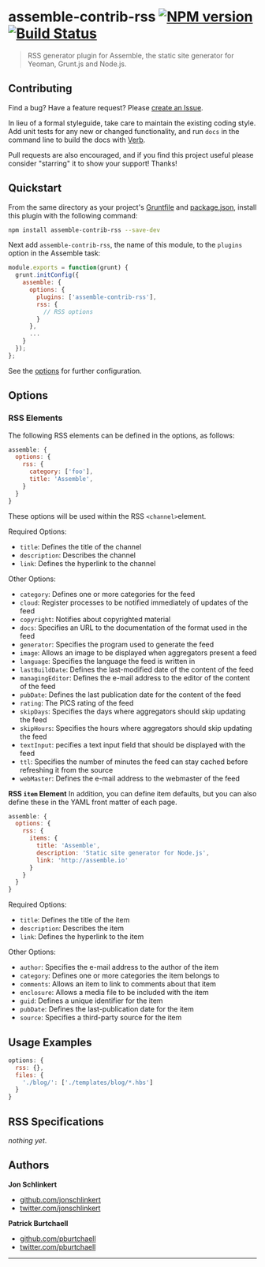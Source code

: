 # assemble-contrib-rss [![NPM version](https://badge.fury.io/js/assemble-contrib-rss.png)](http://badge.fury.io/js/assemble-contrib-rss)  [![Build Status](https://travis-ci.org/assemble/assemble-contrib-rss.png)](https://travis-ci.org/assemble/assemble-contrib-rss)

> RSS generator plugin for Assemble, the static site generator for Yeoman, Grunt.js and Node.js.

## Contributing
Find a bug? Have a feature request? Please [create an Issue](https://github.com/assemble/assemble-contrib-rss/issues).

In lieu of a formal styleguide, take care to maintain the existing coding style. Add unit tests for any new or changed functionality,
and run `docs` in the command line to build the docs with [Verb](https://github.com/assemble/verb).

Pull requests are also encouraged, and if you find this project useful please consider "starring" it to show your support! Thanks!

## Quickstart
From the same directory as your project's [Gruntfile][Getting Started] and [package.json][], install this plugin with the following command:
```bash
npm install assemble-contrib-rss --save-dev
```

Next add `assemble-contrib-rss`, the name of this module, to the `plugins` option in the Assemble task:
```js
module.exports = function(grunt) {
  grunt.initConfig({
    assemble: {
      options: {
        plugins: ['assemble-contrib-rss'],
        rss: {
          // RSS options
        }
      },
      ...
    }
  });
};
```

See the [options](#options) for further configuration.


## Options
### RSS Elements

The following RSS elements can be defined in the options, as follows: 
```js
assemble: {
  options: {
    rss: {
      category: ['foo'],
      title: 'Assemble',
    }
  }
}
```

These options will be used within the RSS `<channel>`element.

Required Options:
* `title`: Defines the title of the channel 
* `description`: Describes the channel 
* `link`: Defines the hyperlink to the channel 

Other Options:
* `category`: Defines one or more categories for the feed 
* `cloud`: Register processes to be notified immediately of updates of the feed 
* `copyright`: Notifies about copyrighted material 
* `docs`: Specifies an URL to the documentation of the format used in the feed 
* `generator`: Specifies the program used to generate the feed 
* `image`: Allows an image to be displayed when aggregators present a feed 
* `language`: Specifies the language the feed is written in 
* `lastBuildDate`: Defines the last-modified date of the content of the feed 
* `managingEditor`: Defines the e-mail address to the editor of the content of the feed 
* `pubDate`: Defines the last publication date for the content of the feed 
* `rating`: The PICS rating of the feed 
* `skipDays`: Specifies the days where aggregators should skip updating the feed 
* `skipHours`: Specifies the hours where aggregators should skip updating the feed 
* `textInput`: pecifies a text input field that should be displayed with the feed 
* `ttl`: Specifies the number of minutes the feed can stay cached before refreshing it from the source 
* `webMaster`: Defines the e-mail address to the webmaster of the feed 


**RSS `item` Element**
In addition, you can define item defaults, but you can also define these in the YAML front matter of each page.

```js
assemble: {
  options: {
    rss: {
      items: {
        title: 'Assemble',
        description: 'Static site generator for Node.js',
        link: 'http://assemble.io'
      }
    }
  }
}
```

Required Options: 
* `title`: Defines the title of the item 
* `description`: Describes the item 
* `link`: Defines the hyperlink to the item 

Other Options:
* `author`: Specifies the e-mail address to the author of the item 
* `category`: Defines one or more categories the item belongs to 
* `comments`: Allows an item to link to comments about that item 
* `enclosure`: Allows a media file to be included with the item 
* `guid`: Defines a unique identifier for the item 
* `pubDate`: Defines the last-publication date for the item 
* `source`: Specifies a third-party source for the item 


## Usage Examples
```js
options: {
  rss: {},
  files: {
    './blog/': ['./templates/blog/*.hbs']
  }
}
```

## RSS Specifications
_nothing yet_.

## Authors

**Jon Schlinkert**
+ [github.com/jonschlinkert](https://github.com/jonschlinkert)
+ [twitter.com/jonschlinkert](http://twitter.com/jonschlinkert)

**Patrick Burtchaell**
+ [github.com/pburtchaell](http://github.com/pburtchaell)
+ [twitter.com/pburtchaell](http://twitter.com/pburtchaell)

***
[grunt]: http://gruntjs.com/
[Getting Started]: http://gruntjs.com/getting-started
[package.json]: https://npmjs.org/doc/json.html

